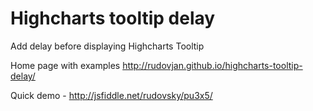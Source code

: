 Highcharts tooltip delay
========================

Add delay before displaying Highcharts Tooltip

Home page with examples 
http://rudovjan.github.io/highcharts-tooltip-delay/

Quick demo - http://jsfiddle.net/rudovsky/pu3x5/
